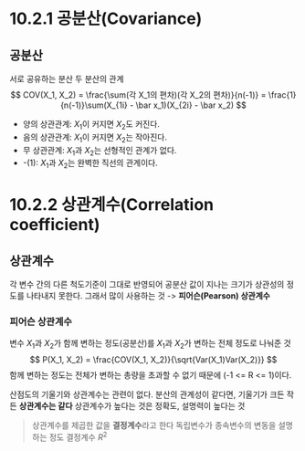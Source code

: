 # 10.2.1 공분산(Covariance)
## 공분산
서로 공유하는 분산
두 분산의 관계
$$
COV(X_1, X_2) = \frac{\sum(각 X_1의 편차)(각 X_2의 편차)}{n(-1)} = 
\frac{1}{n(-1)}\sum(X_{1i} - \bar x_1)(X_{2i} - \bar x_2)
$$
- 양의 상관관계: $X_1$이 커지면 $X_2$도 커진다.
- 음의 상관관계: $X_1$이 커지면 $X_2$는 작아진다.
- 무 상관관계: $X_1$과 $X_2$는 선형적인 관계가 없다.
- -(1): $X_1$과 $X_2$는 완벽한 직선의 관계이다.
# 10.2.2 상관계수(Correlation coefficient)
## 상관계수
각 변수 간의 다른 척도기준이 그대로 반영되어 공분산 값이 지나는 크기가 상관성의 정도를 나타내지 못한다.
그래서 많이 사용하는 것 -> **피어슨(Pearson) 상관계수**
### 피어슨 상관계수
변수 $X_1$과 $X_2$가 함께 변하는 정도(공분산)를 $X_1$과 $X_2$가 변하는 전체 정도로 나눠준 것
$$
P(X_1, X_2) = \frac{COV(X_1, X_2)}{\sqrt{Var(X_1)Var(X_2)}}
$$
함께 변하는 정도는 전체가 변하는 총량을 초과할 수 없기 때문에 (-1 <= R <= 1)이다.

산점도의 기울기와 상관계수는 관련이 없다. 분산의 관계성이 같다면, 기울기가 크든 작든 **상관계수는 같다**
상관계수가 높다는 것은 정확도, 설명력이 높다는 것
>상관계수를 제곱한 값을 **결정계수**라고 한다
독립변수가 종속변수의 변동을 설명하는 정도 결정계수 $R^2$ 

